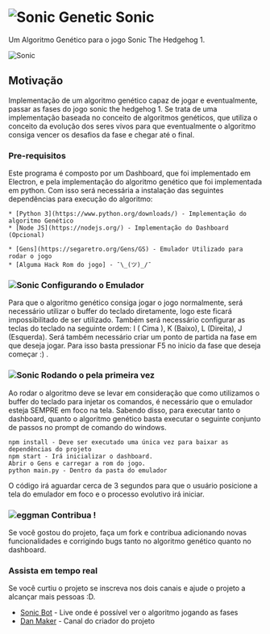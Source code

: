 # ![Sonic](https://github.com/danilo94/GeneticSonic/blob/master/imgs/msonic.gif) Genetic Sonic
 Um Algoritmo Genético para o jogo Sonic The Hedgehog 1.

![Sonic](https://github.com/danilo94/GeneticSonic/blob/master/imgs/dev.PNG) 
## Motivação
 Implementação de um algoritmo genético capaz de jogar e eventualmente, passar as fases do jogo sonic the hedgehog 1. Se trata de uma implementação baseada no conceito de algoritmos genéticos, que utiliza o conceito da evolução dos seres vivos para que eventualmente o algoritmo consiga vencer os desafios da fase e chegar até o final.
### Pre-requisitos
Este programa é composto por um Dashboard, que foi implementado em Electron, e pela implementação do algoritmo genético que foi implementada em python. Com isso será necessária a instalação das seguintes dependências para execução do algoritmo:


```
* [Python 3](https://www.python.org/downloads/) - Implementação do algoritmo Genético
* [Node JS](https://nodejs.org/) - Implementação do Dashboard (Opcional)

* [Gens](https://segaretro.org/Gens/GS) - Emulador Utilizado para rodar o jogo
* [Alguma Hack Rom do jogo] - ¯\_(ツ)_/¯

```

###  ![Sonic](https://github.com/danilo94/GeneticSonic/blob/master/imgs/control.gif)  Configurando o Emulador

Para que o algoritmo genético consiga jogar o jogo normalmente, será necessário utilizar o buffer do teclado diretamente, logo este ficará impossibilitado de ser utilizado. Também será necessário configurar as teclas do teclado na seguinte ordem: I ( Cima ), K (Baixo), L (Direita), J (Esquerda). Será também necessário criar um ponto de partida na fase em que deseja jogar. Para isso basta pressionar F5 no inicio da fase que deseja começar :) .


### ![Sonic](https://github.com/danilo94/GeneticSonic/blob/master/imgs/sonicrun.gif) Rodando o pela primeira vez

Ao rodar o algoritmo deve se levar em consideração que como utilizamos o buffer do teclado para injetar os comandos, é necessário que o emulador esteja SEMPRE em foco na tela. Sabendo disso, para executar tanto o dashboard, quanto o algoritmo genético basta executar o seguinte conjunto de passos no prompt de comando do windows.


```
npm install - Deve ser executado uma única vez para baixar as dependências do projeto
npm start - Irá inicializar o dashboard.
Abrir o Gens e carregar a rom do jogo.
python main.py - Dentro da pasta do emulador
```
O código irá aguardar cerca de 3 segundos para que o usuário posicione a tela do emulador em foco e o processo evolutivo irá iniciar.


### ![eggman](https://github.com/danilo94/GeneticSonic/blob/master/imgs/egg.gif) Contribua !

Se você gostou do projeto, faça um fork e contribua adicionando novas funcionalidades e corrigindo bugs tanto no algoritmo genético quanto no dashboard.


### Assista em tempo real
Se você curtiu o projeto se inscreva nos dois canais e ajude o projeto a alcançar mais pessoas :D.

* [Sonic Bot](https://www.youtube.com/channel/UCKKpIwiQ8cANH-Fb1dYGDgA) - Live onde é possível ver o algoritmo jogando as fases
* [Dan Maker](https://www.youtube.com/channel/UCZbZ0IEMOoLiDxAGM7KBXwA?view_as=subscriber) - Canal do criador do projeto

